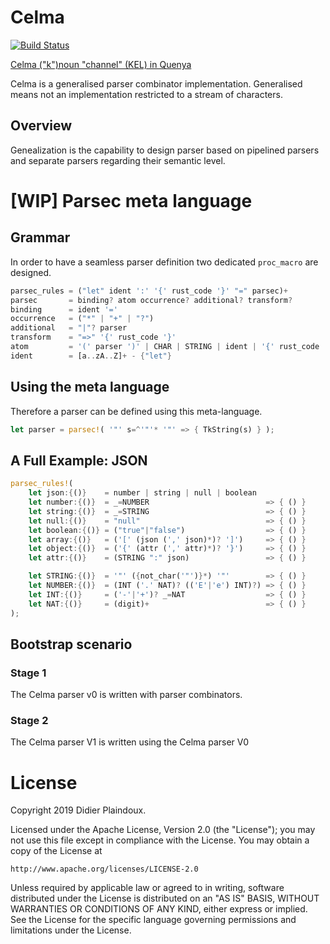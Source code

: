 # Celma 

[![Build Status](https://travis-ci.org/d-plaindoux/celma.svg?branch=master)](https://travis-ci.org/d-plaindoux/celma)

[Celma ("k")noun "channel" (KEL) in Quenya](https://www.elfdict.com/w/kelma)

Celma is a generalised parser combinator implementation. Generalised means not an implementation restricted to a stream of characters.

## Overview

Genealization is the capability to design parser based on pipelined parsers and separate parsers regarding their semantic level.

# [WIP] Parsec meta language

## Grammar
In order to have a seamless parser definition two dedicated `proc_macro` are designed.

```rust
parsec_rules = ("let" ident ':' '{' rust_code '}' "=" parsec)+
parsec       = binding? atom occurrence? additional? transform?
binding      = ident '='
occurrence   = ("*" | "+" | "?")
additional   = "|"? parser
transform    = "=>" '{' rust_code '}'
atom         = '(' parser ')' | CHAR | STRING | ident | '{' rust_code '}' | '^' atom
ident        = [a..zA..Z]+ - {"let"}
```

##  Using the meta language

Therefore a parser can be defined using this meta-language.

```rust
let parser = parsec!( '"' s=^'"'* '"' => { TkString(s) } );
```

## A Full Example: JSON

```rust
parsec_rules!(
    let json:{()}    = number | string | null | boolean
    let number:{()}  = _=NUMBER                          => { () }
    let string:{()}  = _=STRING                          => { () }
    let null:{()}    = "null"                            => { () }
    let boolean:{()} = ("true"|"false")                  => { () }
    let array:{()}   = ('[' (json (',' json)*)? ']')     => { () }
    let object:{()}  = ('{' (attr (',' attr)*)? '}')     => { () }
    let attr:{()}    = (STRING ":" json)                 => { () }

    let STRING:{()}  = '"' ({not_char('"')}*) '"'        => { () }
    let NUMBER:{()}  = (INT ('.' NAT)? (('E'|'e') INT)?) => { () }
    let INT:{()}     = ('-'|'+')? _=NAT                  => { () }
    let NAT:{()}     = (digit)+                          => { () }
);
```

## Bootstrap scenario

### Stage 1

The Celma parser v0 is written with parser combinators.

### Stage 2

The Celma parser V1 is written using the Celma parser V0

# License

Copyright 2019 Didier Plaindoux.

Licensed under the Apache License, Version 2.0 (the "License");
you may not use this file except in compliance with the License.
You may obtain a copy of the License at

    http://www.apache.org/licenses/LICENSE-2.0

Unless required by applicable law or agreed to in writing, software
distributed under the License is distributed on an "AS IS" BASIS,
WITHOUT WARRANTIES OR CONDITIONS OF ANY KIND, either express or implied.
See the License for the specific language governing permissions and
limitations under the License.
